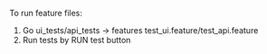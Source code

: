 To run feature files:
1. Go ui_tests/api_tests -> features test_ui.feature/test_api.feature
2. Run tests by RUN test button 
